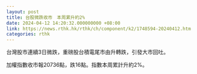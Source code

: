 ```yaml
---
layout: post
title: 台股微跌收市　本周累升約2%
date: 2024-04-12 14:20:32.000000000 +08:00
link: https://news.rthk.hk/rthk/ch/component/k2/1748594-20240412.htm
categories: rthk
---
```


台灣股市連續3日微跌，重磅股台積電尾市由升轉跌，引發大市回吐。

加權指數收市報20736點，跌16點。指數本周累計升約2%。

